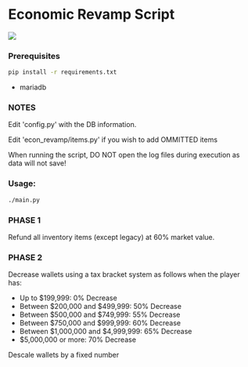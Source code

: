 # Economic Revamp Script
<p>
<img src=https://img.shields.io/badge/Python-FFD43B?style=for-the-badge&logo=python&logoColor=blue></img>
</p>

### Prerequisites
```sh
pip install -r requirements.txt
```
- mariadb

### NOTES

Edit 'config.py' with the DB information.

Edit 'econ_revamp/items.py' if you wish to add OMMITTED items

When running the script, DO NOT open the log files during execution as data will not save!

### Usage:
```sh
./main.py
```

### PHASE 1

Refund all inventory items (except legacy) at 60% market value.

### PHASE 2

Decrease wallets using a tax bracket system as follows when the player has:
- Up to $199,999: 0% Decrease
- Between $200,000 and $499,999: 50% Decrease
- Between $500,000 and $749,999: 55% Decrease
- Between $750,000 and $999,999: 60% Decrease
- Between $1,000,000 and $4,999,999: 65% Decrease
- $5,000,000 or more: 70% Decrease

Descale wallets by a fixed number
